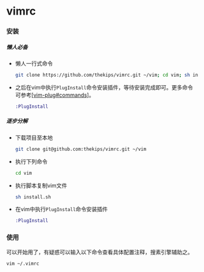 # vimrc

### 安装

##### 懒人必备

- 懒人一行式命令

  ```bash
  git clone https://github.com/thekips/vimrc.git ~/vim; cd vim; sh install.sh;
  ```

- 之后在vim中执行`PlugInstall`命令安装插件，等待安装完成即可。更多命令可参考[[vim-plug#commands]](https://github.com/junegunn/vim-plug#commands)。

  ```ex
  :PlugInstall
  ```

##### 逐步分解

- 下载项目至本地

  ```bash
  git clone git@github.com:thekips/vimrc.git ~/vim
  ```

- 执行下列命令

  ```bash
  cd vim
  ```

- 执行脚本复制vim文件

  ```bash
  sh install.sh
  ```

- 在vim中执行`PlugInstall`命令安装插件

  ```ex
  :PlugInstall
  ```

### 使用

可以开始用了，有疑惑可以输入以下命令查看具体配置注释，搜素引擎辅助之。

```bash
vim ~/.vimrc
```

